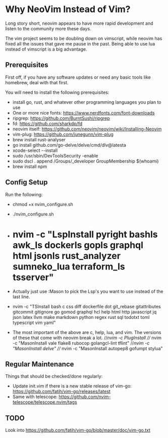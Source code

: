 # Why NeoVim Instead of Vim?

Long story short, neovim appears to have more rapid development and listen to the community more these days.

The vim project seems to be doubling down on vimscript, while neovim has fixed all the issues that gave me pause in the past. Being able to use lua instead of vimscript is a big advantage.

## Prerequisites

First off, if you have any software updates or need any basic tools like homebrew, deal with that first.

You will need to install the following prerequisites:

* install go, rust, and whatever other programming languages you plan to use
* One or more nice fonts: <https://www.nerdfonts.com/font-downloads>
* ripgrep: <https://github.com/BurntSushi/ripgrep>
* fd: <https://github.com/sharkdp/fd>
* neovim itself: <https://github.com/neovim/neovim/wiki/Installing-Neovim>
* vim-plug: <https://github.com/junegunn/vim-plug>
* brew install rust-analyser
* go install github.com/go-delve/delve/cmd/dlv@latesta
* xcode-select --install
* sudo /usr/sbin/DevToolsSecurity -enable
* sudo dscl . append /Groups/_developer GroupMembership $(whoami)
* brew install npm

## Config Setup

Run the following:

* chmod +x nvim_configure.sh
* ./nvim_configure.sh

* # nvim -c "LspInstall pyright bashls awk_ls dockerls gopls graphql html jsonls rust_analyzer sumneko_lua terraform_ls tsserver"

* Actually just use :Mason to pick the Lsp's you want to use instead of the last line.
* nvim -c "TSInstall bash c css diff dockerfile dot git_rebase gitattributes gitcommit gitignore go gomod graphql hcl help html http javascript jq json latex llvm make markdown python regex rust sql todotxt toml typescript vim yaml"
* The most important of the above are c, help, lua, and vim. The versions of these that come with neovim break a lot.
//*nvim -c PlugInstall
//* nvim -c "MasonInstall vale flake8 rubocop golangcl-lint tflint"
//*nvim -c "MasonInstall delve"
//* nvim -c "MasonInstall autopep8 gofumpt stylua"

## Regular Maintenance

Things that should be checked/done regularly:

* Update init.vim if there is a new stable release of vim-go: <https://github.com/fatih/vim-go/releases/latest>
* Same with telescope: <https://github.com/nvim-telescope/telescope.nvim/tags>

## TODO

Look into <https://github.com/fatih/vim-go/blob/master/doc/vim-go.txt>
